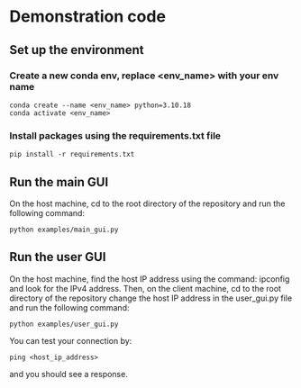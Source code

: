 # Demonstration code

## Set up the environment
### Create a new conda env, replace <env_name> with your env name
    conda create --name <env_name> python=3.10.18
    conda activate <env_name>
### Install packages using the requirements.txt file
    pip install -r requirements.txt

## Run the main GUI
On the host machine, cd to the root directory of the repository and run the following command:

    python examples/main_gui.py

## Run the user GUI
On the host machine, find the host IP address using the command:
    ipconfig
and look for the IPv4 address. Then, on the client machine, cd to the root directory of the repository change the host IP address in the user_gui.py file and run the following command:

    python examples/user_gui.py

You can test your connection by:

    ping <host_ip_address>
    
and you should see a response.
